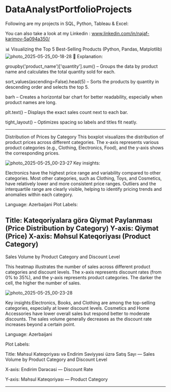 ﻿# DataAnalystPortfolioProjects
Following are my projects in SQL, Python, Tableau & Excel:

You can also take a look at my Linkedin : www.linkedin.com/in/najaf-karimov-5a094a350/

📊 Visualizing the Top 5 Best-Selling Products (Python, Pandas, Matplotlib)
![photo_2025-05-25_00-18-28](https://github.com/user-attachments/assets/f40d3e0a-d4de-4b7b-8d0f-89946598e43b)
📌 Explanation:

groupby('product_name')['quantity'].sum() – Groups the data by product name and calculates the total quantity sold for each.

sort_values(ascending=False).head(5) – Sorts the products by quantity in descending order and selects the top 5.

barh – Creates a horizontal bar chart for better readability, especially when product names are long.

plt.text() – Displays the exact sales count next to each bar.

tight_layout() – Optimizes spacing so labels and titles fit neatly.

----------------------------------------

Distribution of Prices by Category
This boxplot visualizes the distribution of product prices across different categories. The x-axis represents various product categories (e.g., Clothing, Electronics, Food), and the y-axis shows the corresponding prices.

![photo_2025-05-25_00-23-27](https://github.com/user-attachments/assets/ccdcfe48-5c62-4a40-96fe-5bb0237a6b06)
Key insights:

Electronics have the highest price range and variability compared to other categories.
Most other categories, such as Clothing, Toys, and Cosmetics, have relatively lower and more consistent price ranges.
Outliers and the interquartile range are clearly visible, helping to identify pricing trends and anomalies within each category.

Language: Azerbaijani
Plot Labels:

Title: Kateqoriyalara görə Qiymət Paylanması (Price Distribution by Category)
Y-axis: Qiymət (Price)
X-axis: Məhsul Kateqoriyası (Product Category)
--------------------------------------------------------------

Sales Volume by Product Category and Discount Level

This heatmap illustrates the number of sales across different product categories and discount levels. The x-axis represents discount rates (from 0% to 35%), and the y-axis represents product categories. The darker the cell, the higher the number of sales.

![photo_2025-05-25_00-23-28](https://github.com/user-attachments/assets/5959d155-fc7d-4e0d-8405-3f7312de2197)

Key insights:Electronics, Books, and Clothing are among the top-selling categories, especially at lower discount levels.
Cosmetics and Home Accessories have lower overall sales but respond better to moderate discounts.
The sales volume generally decreases as the discount rate increases beyond a certain point.

Language: Azerbaijani

Plot Labels:

Title: Məhsul Kateqoriyası və Endirim Səviyyəsi üzrə Satış Sayı — Sales Volume by Product Category and Discount Level

X-axis: Endirim Dərəcəsi — Discount Rate

Y-axis: Məhsul Kateqoriyası — Product Category

----------------------------------------------------------------------------

